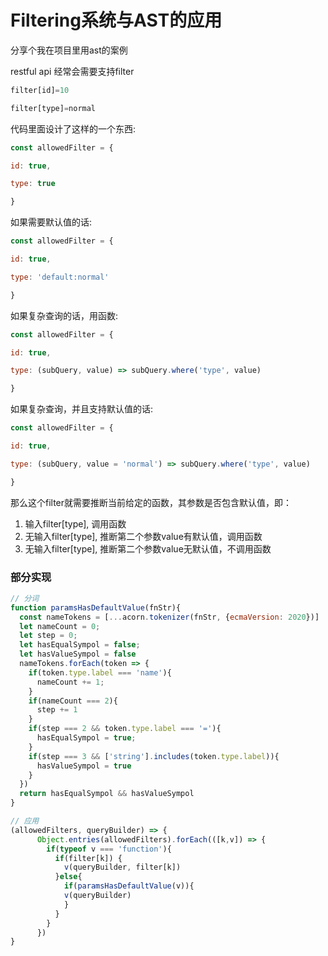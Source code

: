 # Filtering系统与AST的应用

分享个我在项目里用ast的案例

restful api 经常会需要支持filter

```jsx
filter[id]=10

filter[type]=normal
```

代码里面设计了这样的一个东西:

```jsx
const allowedFilter = {

id: true,

type: true

}
```

如果需要默认值的话:

```jsx
const allowedFilter = {

id: true,

type: 'default:normal'

}
```

如果复杂查询的话，用函数:

```jsx
const allowedFilter = {

id: true,

type: (subQuery, value) => subQuery.where('type', value)

}
```

如果复杂查询，并且支持默认值的话:

```jsx
const allowedFilter = {

id: true,

type: (subQuery, value = 'normal') => subQuery.where('type', value)

}
```

那么这个filter就需要推断当前给定的函数，其参数是否包含默认值，即：

1. 输入filter\[type], 调用函数
2. 无输入filter\[type], 推断第二个参数value有默认值，调用函数
3. 无输入filter\[type], 推断第二个参数value无默认值，不调用函数

### 部分实现

```jsx
// 分词
function paramsHasDefaultValue(fnStr){
  const nameTokens = [...acorn.tokenizer(fnStr, {ecmaVersion: 2020})]
  let nameCount = 0;
  let step = 0;
  let hasEqualSympol = false;
  let hasValueSympol = false
  nameTokens.forEach(token => {
    if(token.type.label === 'name'){
      nameCount += 1;
    }
    if(nameCount === 2){
      step += 1
    }
    if(step === 2 && token.type.label === '='){
      hasEqualSympol = true;
    }
    if(step === 3 && ['string'].includes(token.type.label)){
      hasValueSympol = true
    }
  })
  return hasEqualSympol && hasValueSympol
}

// 应用
(allowedFilters, queryBuilder) => {
      Object.entries(allowedFilters).forEach(([k,v]) => {
        if(typeof v === 'function'){
          if(filter[k]) {
            v(queryBuilder, filter[k])
          }else{
            if(paramsHasDefaultValue(v)){
            v(queryBuilder)
            }
          }
        }
      })
}
```

